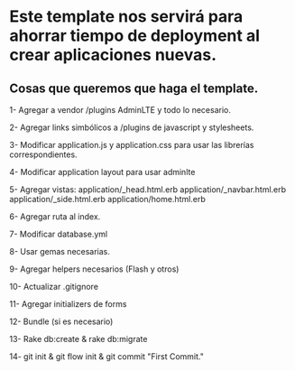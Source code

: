 # Este template nos servirá para ahorrar tiempo de deployment al crear aplicaciones nuevas.


## Cosas que queremos que haga el template.

1- Agregar a vendor /plugins AdminLTE y todo lo necesario.

2- Agregar links simbólicos a /plugins de javascript y stylesheets.

3- Modificar application.js y application.css para usar las librerías correspondientes.

4- Modificar application layout para usar adminlte

5- Agregar vistas:
  application/_head.html.erb
  application/_navbar.html.erb
  application/_side.html.erb
  application/home.html.erb

6- Agregar ruta al index.

7- Modificar database.yml

8- Usar gemas necesarias.

9- Agregar helpers necesarios (Flash y otros)

10- Actualizar .gitignore

11- Agregar initializers de forms

12- Bundle (si es necesario)

13- Rake db:create & rake db:migrate

14- git init & git flow init & git commit "First Commit."